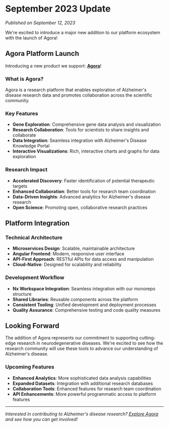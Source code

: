 # September 2023 Update

*Published on September 12, 2023*

We're excited to introduce a major new addition to our platform ecosystem with the launch of Agora!

## Agora Platform Launch

Introducing a new product we support: **[Agora](https://agora.adknowledgeportal.org/genes)**! 

### What is Agora?

Agora is a research platform that enables exploration of Alzheimer's disease research data and promotes collaboration across the scientific community.

### Key Features

- **Gene Exploration**: Comprehensive gene data analysis and visualization
- **Research Collaboration**: Tools for scientists to share insights and collaborate
- **Data Integration**: Seamless integration with Alzheimer's Disease Knowledge Portal
- **Interactive Visualizations**: Rich, interactive charts and graphs for data exploration

### Research Impact

- **Accelerated Discovery**: Faster identification of potential therapeutic targets
- **Enhanced Collaboration**: Better tools for research team coordination
- **Data-Driven Insights**: Advanced analytics for Alzheimer's disease research
- **Open Science**: Promoting open, collaborative research practices

## Platform Integration

### Technical Architecture

- **Microservices Design**: Scalable, maintainable architecture
- **Angular Frontend**: Modern, responsive user interface
- **API-First Approach**: RESTful APIs for data access and manipulation
- **Cloud-Native**: Designed for scalability and reliability

### Development Workflow

- **Nx Workspace Integration**: Seamless integration with our monorepo structure
- **Shared Libraries**: Reusable components across the platform
- **Consistent Tooling**: Unified development and deployment processes
- **Quality Assurance**: Comprehensive testing and code quality measures

## Looking Forward

The addition of Agora represents our commitment to supporting cutting-edge research in neurodegenerative diseases. We're excited to see how the research community will use these tools to advance our understanding of Alzheimer's disease.

### Upcoming Features

- **Enhanced Analytics**: More sophisticated data analysis capabilities
- **Expanded Datasets**: Integration with additional research databases
- **Collaboration Tools**: Enhanced features for research team coordination
- **API Enhancements**: More powerful programmatic access to platform features

---

*Interested in contributing to Alzheimer's disease research? [Explore Agora](https://agora.adknowledgeportal.org/genes) and see how you can get involved!*
